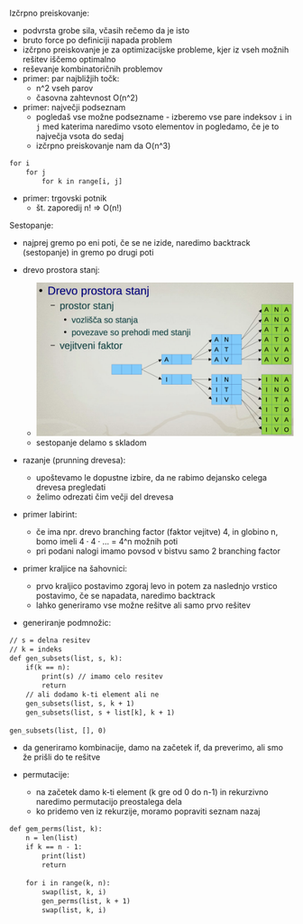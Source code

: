 Izčrpno preiskovanje:
- podvrsta grobe sila, včasih rečemo da je isto
- bruto force po definiciji napada problem
- izčrpno preiskovanje je za optimizacijske probleme, kjer iz vseh možnih rešitev iščemo optimalno
- reševanje kombinatoričnih problemov
- primer: par najbližjih točk:
	- n^2 vseh parov
	- časovna zahtevnost O(n^2)
- primer: največji podseznam
	- pogledaš vse možne podsezname - izberemo vse pare indeksov `i` in `j` med katerima naredimo vsoto elementov in pogledamo, če je to največja vsota do sedaj
	- izčrpno preiskovanje nam da O(n^3)
```
for i
	for j
		for k in range[i, j]
```
- primer: trgovski potnik
	- št. zaporedij n! => O(n!)

Sestopanje:
- najprej gremo po eni poti, če se ne izide, naredimo backtrack (sestopanje) in gremo po drugi poti
- drevo prostora stanj:
	- ![400](../../Images2/Pasted%20image%2020241119135845.png)
	- sestopanje delamo s skladom

- razanje (prunning drevesa):
	- upoštevamo le dopustne izbire, da ne rabimo dejansko celega drevesa pregledati
	- želimo odrezati čim večji del drevesa
- primer labirint:
	- če ima npr. drevo branching factor (faktor vejitve) 4, in globino n, bomo imeli $4\cdot4\cdot ...$ = 4^n možnih poti
	- pri podani nalogi imamo povsod v bistvu samo 2 branching factor
- primer kraljice na šahovnici:
	- prvo kraljico postavimo zgoraj levo in potem za naslednjo vrstico postavimo, če se napadata, naredimo backtrack
	- lahko generiramo vse možne rešitve ali samo prvo rešitev

- generiranje podmnožic:
```
// s = delna resitev
// k = indeks
def gen_subsets(list, s, k):
	if(k == n):
		print(s) // imamo celo resitev
		return
	// ali dodamo k-ti element ali ne
	gen_subsets(list, s, k + 1)
	gen_subsets(list, s + list[k], k + 1)

gen_subsets(list, [], 0)
```
- da generiramo kombinacije, damo na začetek if, da preverimo, ali smo že prišli do te rešitve

- permutacije:
	- na začetek damo k-ti element (k gre od 0 do n-1) in rekurzivno naredimo permutacijo preostalega dela
	- ko pridemo ven iz rekurzije, moramo popraviti seznam nazaj
```
def gem_perms(list, k):
	n = len(list)
	if k == n - 1:
		print(list)
		return

	for i in range(k, n):
		swap(list, k, i)
		gen_perms(list, k + 1)
		swap(list, k, i)
```